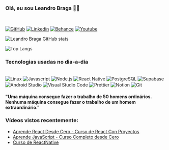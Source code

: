 <div><h3> Olá, eu sou Leandro Braga 🙋‍♂️</h3></div></br>

[![GitHub](https://img.shields.io/badge/GitHub-100000?style=for-the-badge&logo=github&logoColor=white)](https://github.com/leobraga)
[![Linkedin](https://img.shields.io/badge/LinkedIn-0077B5?style=for-the-badge&logo=linkedin&logoColor=white)](https://www.linkedin.com/in/leandro-bernardo-braga-711734219/)
[![Behance](https://img.shields.io/badge/-Behance-blue?style=for-the-badge&logo=behance&logoColor=white)](https://www.behance.net/leandrobraga5)
[![Youtube](https://img.shields.io/badge/YouTube-FF0000?style=for-the-badge&logo=youtube&logoColor=white)](https://www.youtube.com/channel/UCY2dvO3g4aHAxPJ0xQYbFcg)

![Leandro Braga GitHub stats](https://github-readme-stats.vercel.app/api?username=leobraga&show_icons=true&theme=dracula)

![Top Langs](https://github-readme-stats.vercel.app/api/top-langs/?username=leobraga&layout=compact)
### Tecnologias usadas no dia-a-dia
<div style="display:inline-block"><br/>
  <img align="center" alt="Linux" src="https://img.shields.io/badge/Linux-FCC624?style=for-the-badge&logo=linux&logoColor=black"/>
  <img align="center" alt="Javascript" src="https://img.shields.io/badge/JavaScript-F7DF1E?style=for-the-badge&logo=javascript&logoColor=black"/>
  <img align="center" alt="Node.js" src="https://img.shields.io/badge/Node.js-43853D?style=for-the-badge&logo=node.js&logoColor=white"/>
  <img align="center" alt="React Native" src="https://img.shields.io/badge/React_Native-20232A?style=for-the-badge&logo=react&logoColor=61DAFB"/>
  <img align="center" alt="PostgreSQL" src="https://img.shields.io/badge/PostgreSQL-316192?style=for-the-badge&logo=postgresql&logoColor=white"/>
  <img align="center" alt="Supabase" src="https://img.shields.io/badge/Supabase-181818?style=for-the-badge&logo=supabase&logoColor=white"/>
  <img align="center" alt="Android Studio" src="https://img.shields.io/badge/Android_Studio-3DDC84?style=for-the-badge&logo=android-studio&logoColor=white"/>
  <img align="center" alt="Visual Studio Code" src="https://img.shields.io/badge/Visual_Studio_Code-0078D4?style=for-the-badge&logo=visual%20studio%20code&logoColor=white"/>
  <img align="center" alt="Prettier" src="https://img.shields.io/badge/prettier-1A2C34?style=for-the-badge&logo=prettier&logoColor=F7BA3E"/>
  <img align="center" alt="Notion" src="https://img.shields.io/badge/Notion-000000?style=for-the-badge&logo=notion&logoColor=white"/>
  <img align="center" alt="Git" src="https://img.shields.io/badge/GIT-E44C30?style=for-the-badge&logo=git&logoColor=white"/>
</div>
<div><h4>"Uma máquina consegue fazer o trabalho de 50 homens ordinários. Nenhuma máquina consegue fazer o trabalho de um homem extraordinário."</h4></div>

### Vídeos vistos recentemente:
- [Aprende React Desde Cero - Curso de React Con Proyectos](https://www.youtube.com/watch?v=ivdTnPl1ND0&t=1581s)</br>
- [Aprende JavaScript - Curso Completo desde Cero](https://www.youtube.com/watch?v=ivdTnPl1ND0&t=1581s)</br>
- [Curso de ReactNative](https://www.youtube.com/playlist?list=PLx4x_zx8csUgyDN7j9L7gykBjxByM_etD)
